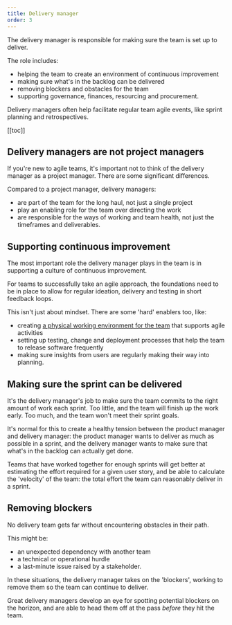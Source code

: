 ```yaml
---
title: Delivery manager
order: 3
---
```


The delivery manager is responsible for making sure the team is set up to deliver.

The role includes:

* helping the team to create an environment of continuous improvement
* making sure what's in the backlog can be delivered
* removing blockers and obstacles for the team
* supporting governance, finances, resourcing and procurement.

Delivery managers often help facilitate regular team agile events, like sprint planning and retrospectives.

[[toc]]

## Delivery managers are not project managers

If you're new to agile teams, it's important not to think of the delivery manager as a project manager. There are some significant differences.

Compared to a project manager, delivery managers:

* are part of the team for the long haul, not just a single project
* play an enabling role for the team over directing the work
* are responsible for the ways of working and team health, not just the timeframes and deliverables.

## Supporting continuous improvement

The most important role the delivery manager plays in the team is in supporting a culture of continuous improvement.

For teams to successfully take an agile approach, the foundations need to be in place to allow for regular ideation, delivery and testing in short feedback loops.

This isn't just about mindset. There are some 'hard' enablers too, like:

* creating [a physical working environment for the team](https://www.gov.uk/service-manual/agile-delivery/create-agile-working-environment) that supports agile activities
* setting up testing, change and deployment processes that help the team to release software frequently
* making sure insights from users are regularly making their way into planning.

## Making sure the sprint can be delivered

It's the delivery manager's job to make sure the team commits to the right amount of work each sprint. Too little, and the team will finish up the work early. Too much, and the team won't meet their sprint goals.

It's normal for this to create a healthy tension between the product manager and delivery manager: the product manager wants to deliver as much as possible in a sprint, and the delivery manager wants to make sure that what's in the backlog can actually get done.

Teams that have worked together for enough sprints will get better at estimating the effort required for a given user story, and be able to calculate the 'velocity' of the team: the total effort the team can reasonably deliver in a sprint.

## Removing blockers

No delivery team gets far without encountering obstacles in their path.

This might be:

* an unexpected dependency with another team
* a technical or operational hurdle
* a last-minute issue raised by a stakeholder.

In these situations, the delivery manager takes on the 'blockers', working to remove them so the team can continue to deliver.

Great delivery managers develop an eye for spotting potential blockers on the horizon, and are able to head them off at the pass _before_ they hit the team.